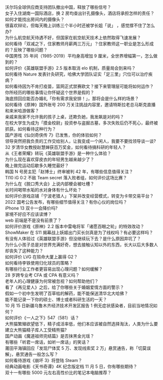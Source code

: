 沃尔玛全球供应商支持团队撤出中国，释放了哪些信号？  
女子入住湖南一国际酒店，换 2 房均查出针孔摄像头，酒店将承担怎样的责任？如何才能找出房间内的摄像头？  
很喜欢辩论，但每天晚上训练三个半小时还被学长姐「说」 ，感觉撑不住了怎么办?  
为什么航空航天待遇不好，但国家在航空航天技术上依然取得飞速发展？  
如何看待「双减之下，住家教师月薪两三万元」？住家教师这一职业是怎么形成的？反映了哪些问题？  
中国男性 35 年间（1985-2019）平均身高增加 9 厘米，全世界增幅第一，怎么做到的？  
如何评价《英雄联盟手游》2.5 版本取消 elo 机制，质量局会到来吗？  
如何看待 Nature 发表针灸研究，哈佛大学团队证实「足三里」穴位可以治疗疾病？  
如何看待因为不肯打疫苗，篮网正式禁赛欧文？接下来管理层可能将如何运作？  
你所经历的哪些事情让你怀疑这个世界是假的？  
海底捞回应能否办婚礼「你有需求我安排！」，那将会是什么样的场景？  
如何看待《原神》国外账号 200 万关注挑战内容里，邀请特斯拉老总马斯克直播和来米哈游做客？  
亲戚来我家不允许我的孩子上桌，还欺负她，我发飙是对的吗？  
在校大学生为成为「摸金校尉」投资参与盗掘古墓，多次失败后仍不死心，最终被抓获。如何看待这种行为？  
国产游戏《仙剑奇侠传 7》已发售，你的体验如何？  
领导突然把我负责的工作交给别人，让我变成一个闲人，我要不要找领导谈一谈?  
32 岁清华女教授赵慧婵获百万奖金，如何看待搞科研的年轻人？  
从《王者荣耀》转玩《英雄联盟手游》是一种什么体验？  
为什么现在喜欢穿皮衣的年轻男生越来越少了？  
晚上做完运动后歇多久睡觉最好？  
韩国 N 号房主犯「赵博士」终审被判 42 年，有哪些信息值得关注？  
TI10 iG 0:2 不敌 Team secret 落入败者组，如何评价这场比赛？  
为什么在《脱口秀大会》上说内部梗会被吐槽？  
长时间喝带水垢的水对身体有什么坏处？  
如何评价游戏店铺「宁波老猎人」下架并改变经营模式，转变为卡带交易平台？  
2022 国考公告发布，有哪些细节值得关注？有你心仪的岗位吗？  
iPhone 13 双十一会降价吗?  
家境不好应不应该读博？  
web 前端是不是没有前景了？  
如何评价游戏《原神》2.2 版本中雷电将军「诸愿百眼之轮」的特效改动？  
ShowMaker 在 S11 揭幕战上妖姬出门买长剑真是为了线权吗？有必要这样吗？  
有没有人体验过《英雄联盟手游》但没继续玩下去？是什么原因弃坑了？  
为什么小孩子总是对世界充满好奇，想去接触认知以外的东西，长大以后大多数人却丧失了这种能力？  
如何评价 LVG 在殒命大厦上赢得 G2？  
如何看待李铁使用归化球员的策略？  
有哪些行业工作者更容易出现心理问题？如何缓解？  
28 岁跨专业考 CFA 或 CPA 有意义吗？  
老年人的心理健康为何常被忽视？如何帮助他们？  
看了《再见爱人》之后，给了你哪些关于婚姻爱情方面的警示？  
假如一个初中生发明了百草枯的解药，能不能保送清华北大哈佛？  
能不能记录一下你的硕士、博士或者科研生活的一天？  
10 月 15 日新疆乌鲁木齐经济技术开发区报告 1 例无症状感染者，目前当地情况如何？  
如何评价《一人之下》547（581）话？  
大熊猫繁殖欲望低下，精子成活率低，他们本应该被自然选择淘汰，人类为什么要建立大熊猫精子库人工受精熊猫?  
国产动画《魔道祖师完结篇》是否抹黑金光瑶？  
有哪些「听君一席话，如听一席话」的笑话？  
莆田平海镇回应「发现尸体奖 5 万、发现线索奖 2 万」悬赏通告，称「切莫误解」，悬赏通告一般怎么写？  
如何看待游戏《崩坏 3》将登陆 Steam？  
经典动画电影《天书奇谭》4K 纪念版定档 11 月 5 日，你有哪些期待？  
双十一有哪些 5000 元左右高性价比的笔记本电脑推荐？  
